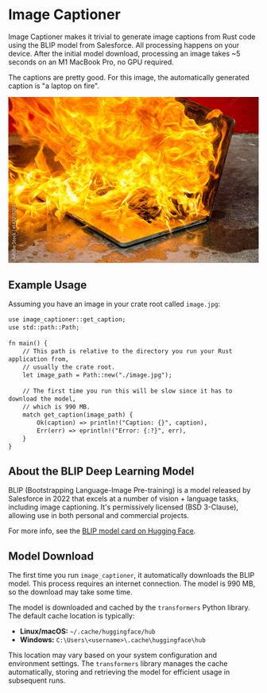# Image Captioner

Image Captioner makes it trivial to generate image captions from Rust code using the BLIP model from Salesforce. All processing happens on your device. After the initial model download, processing an image takes ~5 seconds on an M1 MacBook Pro, no GPU required.

The captions are pretty good. For this image, the automatically generated caption is "a laptop on fire".

![A laptop on fire](image.jpg)

## Example Usage

Assuming you have an image in your crate root called `image.jpg`:

```
use image_captioner::get_caption;
use std::path::Path;

fn main() {
    // This path is relative to the directory you run your Rust application from,
    // usually the crate root.
    let image_path = Path::new("./image.jpg");

    // The first time you run this will be slow since it has to download the model,
    // which is 990 MB.
    match get_caption(image_path) {
        Ok(caption) => println!("Caption: {}", caption),
        Err(err) => eprintln!("Error: {:?}", err),
    }
}
```

## About the BLIP Deep Learning Model

BLIP (Bootstrapping Language-Image Pre-training) is a model released by Salesforce in 2022 that excels at a number of vision + language tasks, including image captioning. It's permissively licensed (BSD 3-Clause), allowing use in both personal and commercial projects.

For more info, see the [BLIP model card on Hugging Face](https://huggingface.co/Salesforce/blip-image-captioning-base).

## Model Download

The first time you run `image_captioner`, it automatically downloads the BLIP model. This process requires an internet connection. The model is 990 MB, so the download may take some time.

The model is downloaded and cached by the `transformers` Python library. The default cache location is typically:

- **Linux/macOS:** `~/.cache/huggingface/hub`
- **Windows:** `C:\Users\<username>\.cache\huggingface\hub`

This location may vary based on your system configuration and environment settings. The `transformers` library manages the cache automatically, storing and retrieving the model for efficient usage in subsequent runs.
